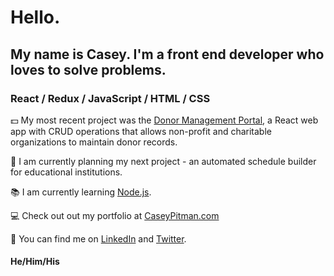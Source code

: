 # Hello. 
## My name is Casey. I'm a front end developer who loves to solve problems. 

### React / Redux / JavaScript / HTML / CSS

:dollar: My most recent project was the [Donor Management Portal](https://github.com/CaseyPitman/Donor-Management-Portal), a React web app with CRUD operations that allows non-profit and charitable organizations to maintain donor records.  
  
:bell: I am currently planning my next project - an automated schedule builder for educational institutions. 
 
:books: I am currently learning [Node.js](https://nodejs.org/en/).  

:computer: Check out out my portfolio at [CaseyPitman.com](https://www.caseypitman.com/)

:iphone: You can find me on [LinkedIn](https://www.linkedin.com/in/caseypitman/) and [Twitter](https://twitter.com/caseypitman11). 
   
   
#### He/Him/His

